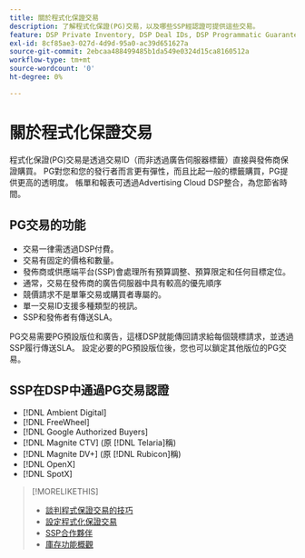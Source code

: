```yaml
---
title: 關於程式化保證交易
description: 了解程式化保證(PG)交易，以及哪些SSP經認證可提供這些交易。
feature: DSP Private Inventory, DSP Deal IDs, DSP Programmatic Guaranteed Deals
exl-id: 8cf85ae3-027d-4d9d-95a0-ac39d651627a
source-git-commit: 2ebcaa488499485b1da549e0324d15ca8160512a
workflow-type: tm+mt
source-wordcount: '0'
ht-degree: 0%

---
```


# 關於程式化保證交易

程式化保證(PG)交易是透過交易ID（而非透過廣告伺服器標籤）直接與發佈商保證購買。 PG對您和您的發行者而言更有彈性，而且比起一般的標籤購買，PG提供更高的透明度。 帳單和報表可透過Advertising Cloud DSP整合，為您節省時間。

## PG交易的功能

* 交易一律需透過DSP付費。
* 交易有固定的價格和數量。
* 發佈商或供應端平台(SSP)會處理所有預算調整、預算限定和任何目標定位。
* 通常，交易在發佈商的廣告伺服器中具有較高的優先順序
* 競價請求不是單筆交易或購買者專屬的。
* 單一交易ID支援多種類型的視訊。
* SSP和發佈者有傳送SLA。

PG交易需要PG預設版位和廣告，這樣DSP就能傳回請求給每個競標請求，並透過SSP履行傳送SLA。 設定必要的PG預設版位後，您也可以鎖定其他版位的PG交易。

## SSP在DSP中通過PG交易認證

* [!DNL Ambient Digital]
* [!DNL FreeWheel]
* [!DNL Google Authorized Buyers]
* [!DNL Magnite CTV] (原 [!DNL Telaria]稱)
* [!DNL Magnite DV+] (原 [!DNL Rubicon]稱)
* [!DNL OpenX]
* [!DNL SpotX]

>[!MORELIKETHIS]
>
>* [談判程式保證交易的技巧](/help/dsp/inventory/programmatic-guaranteed-tips.md)
>* [設定程式化保證交易](programmatic-guaranteed-set-up.md)
>* [SSP合作夥伴](ssp-partners.md)
>* [庫存功能概觀](inventory-overview.md)

